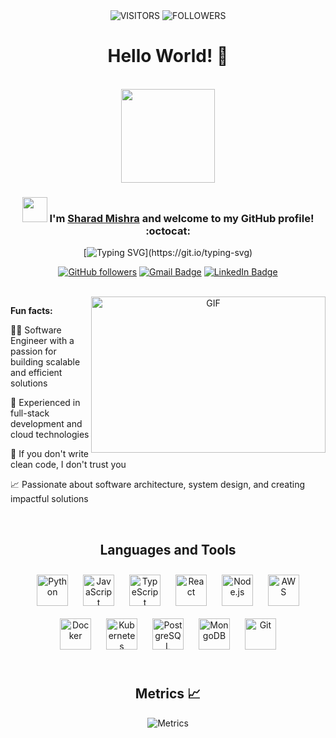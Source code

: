 <div align="center">

<img alt="VISITORS" src="https://komarev.com/ghpvc/?username=mr-mishr4&style=flat&labelColor=red&logo=github&label=PROFILE+VIEWS&color=971901"/>
<img alt="FOLLOWERS" src="https://img.shields.io/github/followers/mr-mishr4?color=971901&logo=githubb&label=FOLLOWERS"/>

<h1> Hello World! 👋 </h1>

<br>

<img src="IMG/my-image.png" width="150">


### <img src="https://media.giphy.com/media/WUlplcMpOCEmTGBtBW/giphy.gif" width="40"> I'm [Sharad Mishra](https://www.linkedin.com/in/sharad-mishra/) and welcome to my GitHub profile! :octocat:

[![Typing SVG](https://readme-typing-svg.demolab.com?font=Noto+Sans&weight=600&size=21&duration=2000&color=000000&background=FFFFFF&center=true&vCenter=true&width=435&lines=I'm+a+Software+Engineer%2C+;an+Open-source+Contributor;+and+a+Tech+Enthusiast!)](https://git.io/typing-svg)

[![GitHub followers](https://img.shields.io/github/followers/mr-mishr4?label=Follow&style=social)](https://github.com/mr-mishr4/?tab=follow)
[![Gmail Badge](https://img.shields.io/badge/-sharad.mishra-c14438?style=social&logo=Gmail&logoColor=red&link=mailto:sharad.mishra@gmail.com)](mailto:sharad.mishra@gmail.com)
[![LinkedIn Badge](https://img.shields.io/badge/-LinkedIn-blue?style=social&logo=Linkedin&logoColor=blue&link=https://www.linkedin.com/in/sharad-mishra/)](https://www.linkedin.com/in/sharad-mishra/)

<br>

<img align="right" height="250" width="375" alt="GIF" src="IMG/quote.gif" />


</div>

**Fun facts:**

👨‍💻 Software Engineer with a passion for building scalable and efficient solutions
  
🚀 Experienced in full-stack development and cloud technologies
  
🤔 If you don't write clean code, I don't trust you
  
📈 Passionate about software architecture, system design, and creating impactful solutions


<br>

<div align="center">

## Languages and Tools  
<div align="center">  
<a href="https://www.python.org/" target="_blank"><img style="margin: 10px" src="https://profilinator.rishav.dev/skills-assets/python-original.svg" alt="Python" height="50" /></a>  
<a href="https://www.javascript.com/" target="_blank"><img style="margin: 10px" src="https://profilinator.rishav.dev/skills-assets/javascript-original.svg" alt="JavaScript" height="50" /></a>  
<a href="https://www.typescriptlang.org/" target="_blank"><img style="margin: 10px" src="https://profilinator.rishav.dev/skills-assets/typescript-original.svg" alt="TypeScript" height="50" /></a>  
<a href="https://reactjs.org/" target="_blank"><img style="margin: 10px" src="https://profilinator.rishav.dev/skills-assets/react-original-wordmark.svg" alt="React" height="50" /></a>  
<a href="https://nodejs.org/" target="_blank"><img style="margin: 10px" src="https://profilinator.rishav.dev/skills-assets/nodejs-original-wordmark.svg" alt="Node.js" height="50" /></a>  
<a href="https://aws.amazon.com/" target="_blank"><img style="margin: 10px" src="https://profilinator.rishav.dev/skills-assets/amazonwebservices-original-wordmark.svg" alt="AWS" height="50" /></a>  
<a href="https://www.docker.com/" target="_blank"><img style="margin: 10px" src="https://profilinator.rishav.dev/skills-assets/docker-original-wordmark.svg" alt="Docker" height="50" /></a>  
<a href="https://kubernetes.io/" target="_blank"><img style="margin: 10px" src="https://profilinator.rishav.dev/skills-assets/kubernetes-icon.svg" alt="Kubernetes" height="50" /></a>  
<a href="https://www.postgresql.org/" target="_blank"><img style="margin: 10px" src="https://profilinator.rishav.dev/skills-assets/postgresql-original-wordmark.svg" alt="PostgreSQL" height="50" /></a>  
<a href="https://www.mongodb.com/" target="_blank"><img style="margin: 10px" src="https://profilinator.rishav.dev/skills-assets/mongodb-original-wordmark.svg" alt="MongoDB" height="50" /></a>  
<a href="https://github.com/" target="_blank"><img style="margin: 10px" src="https://profilinator.rishav.dev/skills-assets/git-scm-icon.svg" alt="Git" height="50" /></a>  
</div>

<br>

## Metrics 📈
![Metrics](/github-metrics.svg)